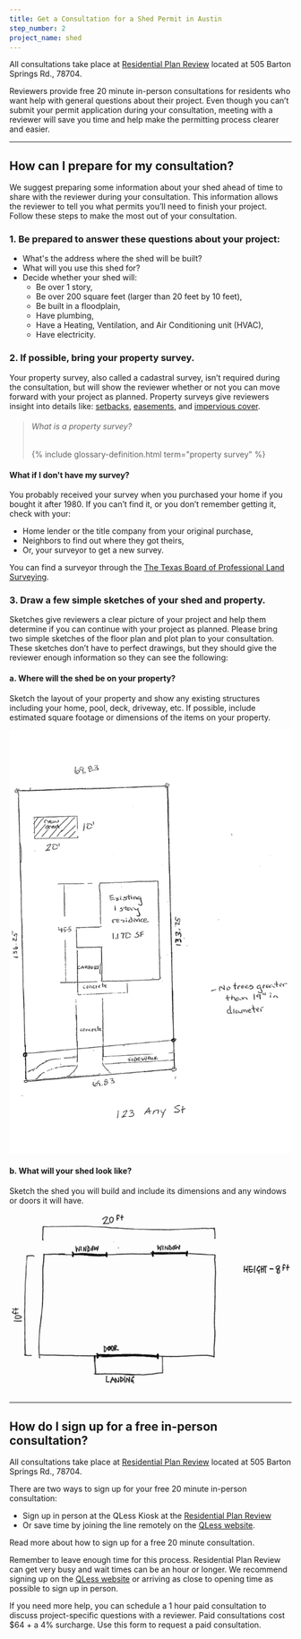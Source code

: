 ```yaml
---
title: Get a Consultation for a Shed Permit in Austin
step_number: 2
project_name: shed
---
```



All consultations take place at [Residential Plan Review](/resources/contact/#residential-plan-review) located at 505 Barton Springs Rd., 78704.

Reviewers provide free 20 minute in-person consultations for residents who want help with general questions about their project. Even though you can’t submit your permit application during your consultation, meeting with a reviewer will save you time and help make the permitting process clearer and easier.

---

## How can I prepare for my consultation?

We suggest preparing some information about your shed ahead of time to share with the reviewer during your consultation. This information allows the reviewer to tell you what permits you’ll need to finish your project. Follow these steps to make the most out of your consultation.

### 1. Be prepared to answer these questions about your project:

* What's the address where the shed will be built?
* What will you use this shed for?
* Decide whether your shed will:
  * Be over 1 story,
  * Be over 200 square feet (larger than 20 feet by 10 feet),
  * Be built in a floodplain,
  * Have plumbing,
  * Have a Heating, Ventilation, and Air Conditioning unit (HVAC),
  * Have electricity.

### 2. If possible, bring your property survey.

Your property survey, also called a cadastral survey, isn’t required during the consultation, but will show the reviewer whether or not you can move forward with your project as planned. Property surveys give reviewers insight into details like: [setbacks](/resources/glossary/setback), [easements](/resources/glossary/easement), and [impervious cover](/resources/glossary/impervious-cover).

> ###### What is a property survey?
>
> {% include glossary-definition.html term="property survey" %}

#### What if I don't have my survey?

You probably received your survey when you purchased your home if you bought it after 1980. If you can’t find it, or you don’t remember getting it, check with your:

* Home lender or the title company from your original purchase,
* Neighbors to find out where they got theirs,
* Or, your surveyor to get a new survey.

You can find a surveyor through the [The Texas Board of Professional Land Surveying](http://txls.texas.gov/education/).

### 3. Draw a few simple sketches of your shed and property.

Sketches give reviewers a clear picture of your project and help them determine if you can continue with your project as planned. Please bring two simple sketches of the floor plan and plot plan to your consultation. These sketches don’t have to perfect drawings, but they should give the reviewer enough information so they can see the following:

#### a. Where will the shed be on your property?

Sketch the layout of your property and show any existing structures including your home, pool, deck, driveway, etc. If possible, include estimated square footage or dimensions of the items on your property.

![](/uploads/versions/shed-sample-property-sketch---x----1000-1500x---.png)

#### b. What will your shed look like?

Sketch the shed you will build and include its dimensions and any windows or doors it will have.![](/uploads/versions/shed-sample-layout-sketch---x----1500-1000x---.png)

---

## How do I sign up for a free in-person consultation?

All consultations take place at [Residential Plan Review](/resources/contact/#residential-plan-review) located at 505 Barton Springs Rd., 78704.

There are two ways to sign up for your free 20 minute in-person consultation:

* Sign up in person at the QLess Kiosk at the [Residential Plan Review](/resources/contact/#residential-plan-review)
* Or save time by joining the line remotely on the [QLess website](https://kiosk.qless.com/kiosk/app/home/19062?queues=63813,65072,64852,64862,66812).

Read more about how to sign up for a free 20 minute consultation.

Remember to leave enough time for this process. Residential Plan Review can get very busy and wait times can be an hour or longer. We recommend signing up on the [QLess website](https://kiosk.qless.com/kiosk/app/home/19062?queues=63813,65072,64852,64862,66812) or arriving as close to opening time as possible to sign up in person.

If you need more help, you can schedule a 1 hour paid consultation to discuss project-specific questions with a reviewer. Paid consultations cost $64 + a 4% surcharge. Use this form to request a paid consultation.
